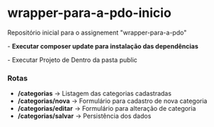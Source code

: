 # wrapper-para-a-pdo-inicio
Repositório inicial para o assignement "wrapper-para-a-pdo"

<p>
    - <b>Executar composer update para instalação das dependências</b>
</p>
<p>
    - Executar Projeto de Dentro da pasta public
</p>

<h3>Rotas</h3>
<ul>
    <li>
        <b>/categorias</b> -> Listagem das categorias cadastradas
    </li>
    <li>
        <b>/categorias/nova</b> -> Formulário para cadastro de nova categoria
    </li>
    <li>
        <b>/categorias/editar</b> -> Formulário para alteração de categoria
    </li>
    <li>
        <b>/categorias/salvar</b> -> Persistência dos dados
    </li>
</ul>

    

